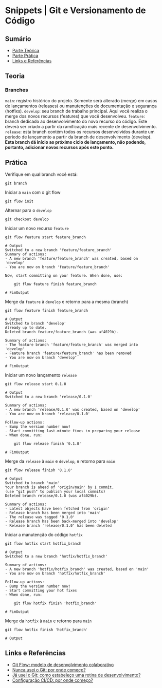 # Snippets | Git e Versionamento de Código

## Sumário

- [Parte Teórica](#teoria)
- [Parte Prática](#prática)
- [Links e Referências](#links-e-referências)

## Teoria

### Branches

`main`: registro histórico do projeto. Somente será alterado (merge) em casos de lançamentos (releases) ou manutenções de documentação e segurança (hotfixs).
`develop`: seu branch de trabalho principal. Aqui você realiza o merge dos novos recursos (features) que você desenvolveu.
`feature`: branch dedicado ao desenvolvimento do novo recurso do código. Este deverá ser criado a partir da ramificação mais recente de desenvolvimento.
`release`: esta branch contém todos os recursos desenvolvidos durante um período de lançamento a partir da branch de desenvolvimento (develop). **Esta branch dá início ao próximo ciclo de lançamento, não podendo, portanto, adicionar novos recursos após este ponto.**

## Prática

Verifique em qual branch você está:
    
    git branch

Iniciar a `main` com o git flow

    git flow init

Alternar para o `develop`

    git checkout develop

Iniciar um novo recurso `feature`

    git flow feature start feature_branch

    # Output
    Switched to a new branch 'feature/feature_branch'
    Summary of actions:
    - A new branch 'feature/feature_branch' was created, based on 'develop'
    - You are now on branch 'feature/feature_branch'

    Now, start committing on your feature. When done, use:

        git flow feature finish feature_branch

    # FimOutput

Merge da `feature` à `develop` e retorno para a mesma (branch)

    git flow feature finish feature_branch

    # Output
    Switched to branch 'develop'
    Already up to date.
    Deleted branch feature/feature_branch (was af4029b).

    Summary of actions:
    - The feature branch 'feature/feature_branch' was merged into 'develop'
    - Feature branch 'feature/feature_branch' has been removed
    - You are now on branch 'develop'

    # FimOutput

Iniciar um novo lançamento `release`

    git flow release start 0.1.0

    # Output
    Switched to a new branch 'release/0.1.0'

    Summary of actions:
    - A new branch 'release/0.1.0' was created, based on 'develop'
    - You are now on branch 'release/0.1.0'

    Follow-up actions:
    - Bump the version number now!
    - Start committing last-minute fixes in preparing your release
    - When done, run:

        git flow release finish '0.1.0'
    
    # FimOutput

Merge da `release` à `main` e `develop`, e retorno para `main`

    git flow release finish '0.1.0'

    # Output
    Switched to branch 'main'
    Your branch is ahead of 'origin/main' by 1 commit.
    (use "git push" to publish your local commits)
    Deleted branch release/0.1.0 (was af4029b).

    Summary of actions:
    - Latest objects have been fetched from 'origin'
    - Release branch has been merged into 'main'
    - The release was tagged '0.1.0'
    - Release branch has been back-merged into 'develop'
    - Release branch 'release/0.1.0' has been deleted

Iniciar a manutenção do código `hotfix`

    git flow hotfix start hotfix_branch

    # Output
    Switched to a new branch 'hotfix/hotfix_branch'

    Summary of actions:
    - A new branch 'hotfix/hotfix_branch' was created, based on 'main'
    - You are now on branch 'hotfix/hotfix_branch'

    Follow-up actions:
    - Bump the version number now!
    - Start committing your hot fixes
    - When done, run:

        git flow hotfix finish 'hotfix_branch'

    # FimOutput

Merge da `hotfix` à `main` e retorno para `main`

    git flow hotfix finish 'hotfix_branch'

    # Output
    

## Links e Referências

- [Git Flow: modelo de desenvolvimento colaborativo](https://www.atlassian.com/br/git/tutorials/comparing-workflows/gitflow-workflow)
- [Nunca usei o Git: por onde começo?]()
- [Já usei o Git: como estabeleço uma rotina de desenvolvimento?]()
- [Configuração CI/CD: por onde começo?]()